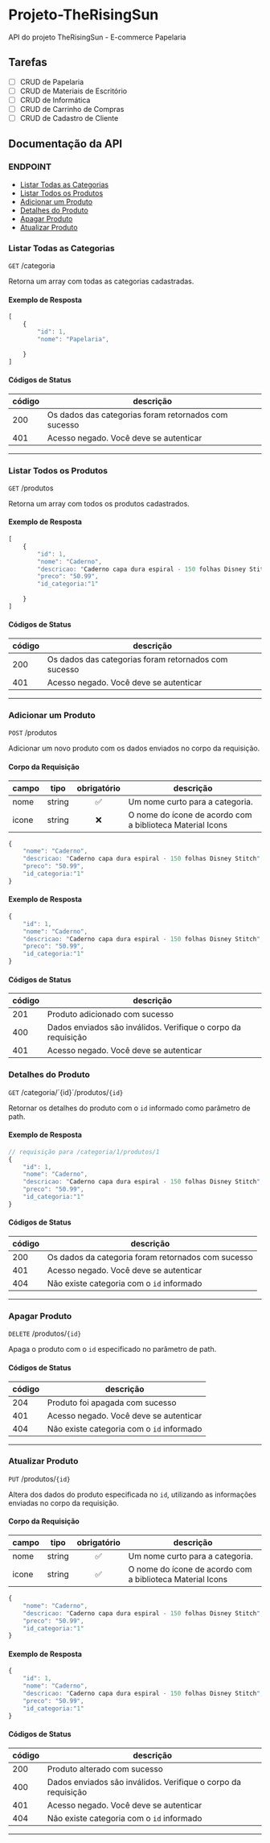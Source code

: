 # Projeto-TheRisingSun

API do projeto TheRisingSun - E-commerce Papelaria

## Tarefas

- [ ] CRUD de Papelaria
- [ ] CRUD de Materiais de Escritório
- [ ] CRUD de Informática
- [ ] CRUD de Carrinho de Compras
- [ ] CRUD de Cadastro de Cliente

## Documentação da API

### ENDPOINT
- [Listar Todas as Categorias](#listar-todas-as-categorias)
- [Listar Todos os Produtos](#listar-todos-os-produtos)
- [Adicionar um Produto](#adicionar-um-produto)
- [Detalhes do Produto](#detalhes-do-produto)
- [Apagar Produto](#apagar-produto)
- [Atualizar Produto](#atualizar-produto)



### Listar Todas as Categorias

`GET` /categoria

Retorna um array com todas as categorias cadastradas.

#### Exemplo de Resposta

```js
[
    {
        "id": 1,
        "nome": "Papelaria",
        
    }
]
```

#### Códigos de Status

|código|descrição|
|------|---------|
|200|Os dados das categorias foram retornados com sucesso
|401|Acesso negado. Você deve se autenticar

---
### Listar Todos os Produtos

`GET` /produtos

Retorna um array com todos os produtos cadastrados.

#### Exemplo de Resposta

```js
[
    {
        "id": 1,
        "nome": "Caderno",
        "descricao: "Caderno capa dura espiral - 150 folhas Disney Stitch",
        "preco": "50.99",
        "id_categoria:"1"
        
    }
]
```

#### Códigos de Status

|código|descrição|
|------|---------|
|200|Os dados das categorias foram retornados com sucesso
|401|Acesso negado. Você deve se autenticar

---

### Adicionar um Produto

`POST` /produtos

Adicionar um novo produto com os dados enviados no corpo da requisição.

#### Corpo da Requisição

|campo|tipo|obrigatório|descrição|
|-----|----|:-----------:|---------|
|nome|string|✅|Um nome curto para a categoria.
|icone|string|❌|O nome do ícone de acordo com a biblioteca Material Icons

```js
{
    "nome": "Caderno",
    "descricao: "Caderno capa dura espiral - 150 folhas Disney Stitch",
    "preco": "50.99",
    "id_categoria:"1"
}
```

#### Exemplo de Resposta

```js
{
    "id": 1,
    "nome": "Caderno",
    "descricao: "Caderno capa dura espiral - 150 folhas Disney Stitch",
    "preco": "50.99",
    "id_categoria:"1"
}
```

#### Códigos de Status

|código|descrição|
|------|---------|
|201|Produto adicionado com sucesso
|400|Dados enviados são inválidos. Verifique o corpo da requisição
|401|Acesso negado. Você deve se autenticar

### Detalhes do Produto

`GET` /categoria/´{id}´/produtos/`{id}`

Retornar os detalhes do produto com o `id` informado como parâmetro de path.

#### Exemplo de Resposta

```js
// requisição para /categoria/1/produtos/1
{
    "id": 1,
    "nome": "Caderno",
    "descricao: "Caderno capa dura espiral - 150 folhas Disney Stitch",
    "preco": "50.99",
    "id_categoria:"1"
}
```

#### Códigos de Status

|código|descrição|
|------|---------|
|200|Os dados da categoria foram retornados com sucesso
|401|Acesso negado. Você deve se autenticar
|404|Não existe categoria com o `id` informado

___

### Apagar Produto

`DELETE` /produtos/`{id}`

Apaga o produto com o `id` especificado no parâmetro de path.

#### Códigos de Status

|código|descrição|
|------|---------|
|204|Produto foi apagada com sucesso
|401|Acesso negado. Você deve se autenticar
|404|Não existe categoria com o `id` informado

___

### Atualizar Produto

`PUT` /produtos/`{id}`

Altera dos dados do produto especificada no `id`, utilizando as informações enviadas no corpo da requisição.

#### Corpo da Requisição

|campo|tipo|obrigatório|descrição|
|-----|----|:-----------:|---------|
|nome|string|✅|Um nome curto para a categoria.
|icone|string|✅|O nome do ícone de acordo com a biblioteca Material Icons

```js
{
    "nome": "Caderno",
    "descricao: "Caderno capa dura espiral - 150 folhas Disney Stitch",
    "preco": "50.99",
    "id_categoria:"1"
}
```
#### Exemplo de Resposta

```js
{
    "id": 1,
    "nome": "Caderno",
    "descricao: "Caderno capa dura espiral - 150 folhas Disney Stitch",
    "preco": "50.99",
    "id_categoria:"1"
}
```

#### Códigos de Status

|código|descrição|
|------|---------|
|200|Produto alterado com sucesso
|400|Dados enviados são inválidos. Verifique o corpo da requisição
|401|Acesso negado. Você deve se autenticar
|404|Não existe categoria com o `id` informado

---


